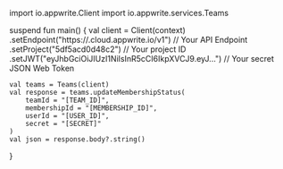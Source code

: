 import io.appwrite.Client
import io.appwrite.services.Teams

suspend fun main() {
    val client = Client(context)
      .setEndpoint("https://<REGION>.cloud.appwrite.io/v1") // Your API Endpoint
      .setProject("5df5acd0d48c2") // Your project ID
      .setJWT("eyJhbGciOiJIUzI1NiIsInR5cCI6IkpXVCJ9.eyJ...") // Your secret JSON Web Token

    val teams = Teams(client)
    val response = teams.updateMembershipStatus(
        teamId = "[TEAM_ID]",
        membershipId = "[MEMBERSHIP_ID]",
        userId = "[USER_ID]",
        secret = "[SECRET]"
    )
    val json = response.body?.string()
}